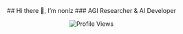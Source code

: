 <div align="center">
  ## Hi there 👋, I’m nonlz
  ### AGI Researcher & AI Developer

  ![Profile Views](https://komarev.com/ghpvc/?username=nonlz&color=blueviolet)
<!--
**nonlz/nonlz** is a ✨ _special_ ✨ repository because its `README.md` (this file) appears on your GitHub profile.

Here are some ideas to get you started:

- 🔭 I’m currently working on ...
- 🌱 I’m currently learning ...
- 👯 I’m looking to collaborate on ...
- 🤔 I’m looking for help with ...
- 💬 Ask me about ...
- 📫 How to reach me: ...
- 😄 Pronouns: ...
- ⚡ Fun fact: ...
-->
</div>

